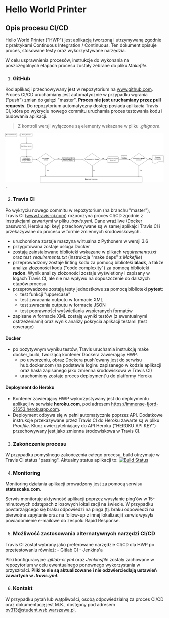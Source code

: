 # Hello World Printer
## Opis procesu CI/CD

Hello World Printer ("HWP") jest aplikacją tworzoną i utrzymywaną zgodnie z praktykami Continuous Integration / Continuous. Ten dokument opisuje proces, stosowane testy oraz wykorzystywane narzędzia.

W celu usprawnienia procesów, instrukcje do wykonania na poszczególnych etapach procesu zostały zebrane do pliku _Makefile_.

1. ### GitHub
Kod aplikacji przechowywany jest w repozytorium na www.github.com. Proces CI/CD uruchamiany jest automatycznie w przypadku wgrania ("push") zmian do gałęzi "master". __Proces nie jest uruchamiany przez pull requests__. Do repozytorium automatyczny dostęp posiada aplikacia Travis CI, która po wykryciu nowego commitu uruchamia proces testowania kodu i budowania aplikacji.

> Z kontroli wersji wyłączone są elementy wskazane w pliku _.gitignore_.

![Diagram zawierający opis procesu CI/CD dla Hello World Printer](hello_printer_CI_CD_diagram.png "HWP CI/CD workflow").

2. ### Travis CI
Po wykryciu nowego commitu w repozytorium (na branchu "master"), Travis CI (www.travis-ci.com) rozpoczyna proces CI/CD zgodnie z instrukcjami zawartymi w pliku _.travis.yml_. Dane wrażliwe (Docker password, Heroku api key) przechowywane są w samej aplikajci Travis CI i przekazywane do procesu w formie zmiennych środowiskowych.

- uruchomiona zostaje maszyna wirtualna z Pythonem w wersji 3.6
- przygotowana zostaje usługa Docker
- zostają zainstalowane biblioteki wskazane w plikach _requirements.txt_ oraz *test_requirements.txt* (instrukcja "make deps" z _Makefile_)
- przeprowadzony zostaje linting kodu za pomocą biblioteki __black__, a także analiza złożoności kodu ("code complexity") za pomocą biblioteki **radon**. Wynik analizy złożoności zostaje wyświetlony i zapisany w logach Travis CI, ale nie ma wpływu na dopuszczenie do dalszych etapów procesu
- przeprowadzone zostają testy jednostkowe za pomocą biblioteki **pytest**:
    - test funkcji "uppercase"
    - test zwracania outputu w formacie XML
    - test zwracania outputu w formacie JSON
    - test poprawności wyświetlania wspieranych formatów
- zapisane w formacie XML zostają wyniki testów (z ewentualnymi ostrzeżeniami) oraz wynik analizy pokrycia aplikacji testami (test coverage)
#### Docker
- po pozytywnym wyniku testów, Travis uruchamia instrukcję make docker_build, tworzącą kontener Dockera zawierający HWP.
    - po utworzeniu, obraz Dockera push'owany jest do serwisu hub.docker.com (na podstawie loginu zapisanego w kodzie aplikacji oraz hasła zapisanego jako zmienna środowiskowa w Travis CI)
    - uruchomiony zostaje proces deployment'u do platformy Heroku

#### Deployment do Heroku
- Kontener zawierający HWP wykorzystywany jest do deploymentu aplikacji w serwisie __heroku.com__, pod adresem https://immense-fjord-21653.herokuapp.com.
- Deployment odbywa się w pełni automatycznie poprzez API. Dodatkowe instrukcje przekazywane przez Travis CI do Heroku zawarte są w pliku _Procfile_. Klucz uwierzytelniający do API Heroku ("HEROKU API KEY") przechowywany jest jako zmienna środowiskowa w Travis CI.

3. ### Zakończenie procesu
W przypadku pomyślnego zakończenia całego procesu, build otrzymuje w Travis CI status "passing". Aktualny status aplikacji to: [![Build Status](https://travis-ci.com/Cmaiek/se_hello_printer_app.svg?branch=master)](https://travis-ci.com/Cmaiek/se_hello_printer_app)

4. ### Monitoring
Monitoring działania aplikacji prowadzony jest za pomocą serwisu **statuscake.com**.

Serwis monitoruje aktywność aplikacji poprzez wysyłanie ping'ów w 15-minutowych odstępach z losowych lokalizacji na świecie. W przypadku powtarzającego się braku odpowiedzi na pinga (tj. braku odpowiedzi na pierwotne zapytanie oraz na follow-up z innej lokalizacji) serwis wysyła powiadomienie e-mailowe do zespołu Rapid Response. 

5. ### Możliwość zastosowania alternatywnych narzędzi CI/CD
Travis CI został wybrany jako preferowane narzędzie CI/CD dla HWP po przetestowaniu również:
    - Gitlab CI
    - Jenkins'a

Pliki konfiguracyjne _.gitlab-ci.yml_ oraz _Jenkinsfile_ zostały zachowane w repozytorium w celu ewentualnego ponownego wykorzystania w przyszłości. **Pliki te nie są aktualizowane i nie odzwierciedlają ustawień zawartych w _.travis.yml_**.

6. ### Kontakt
W przypadku pytań lub wątpliwości, osobą odpowiedzialną za proces CI/CD oraz dokumentację jest M.K., dostępny pod adresem pv313@student.wsb.warszawa.pl. 